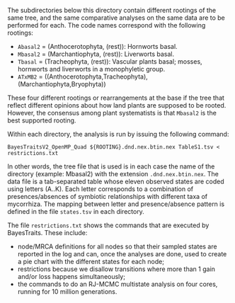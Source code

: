 The subdirectories below this directory contain different rootings of the same tree, 
and the same comparative analyses on the same data are to be performed for each. The
code names correspond with the following rootings:

- `Abasal2` = (Anthocerotophyta, (rest)): Hornworts basal.
- `Mbasal2` = (Marchantiophyta, (rest)): Liverworts basal.
- `Tbasal` = (Tracheophyta, (rest)): Vascular plants basal; mosses, hornworts and liverworts in a monophyletic group.
- `ATxMB2` = ((Anthocerotophyta,Tracheophyta),(Marchantiophyta,Bryophyta))

These four different rootings or rearrangements at the base if the tree that reflect
different opinions about how land plants are supposed to be rooted. However, the consensus 
among plant systematists is that `Mbasal2` is the best supported rooting.

Within each directory, the analysis is run by issuing the following command:

    BayesTraitsV2_OpenMP_Quad ${ROOTING}.dnd.nex.btin.nex TableS1.tsv < restrictions.txt

In other words, the tree file that is used is in each case the name of the directory (example: Mbasal2)
with the extension `.dnd.nex.btin.nex`. The data file is a tab-separated table whose eleven observed 
states are coded using letters (A..K). Each letter corresponds to a combination of presences/absences of 
symbiotic relationships with different taxa of mycorrhiza. The mapping between letter and presence/absence 
pattern is defined in the file `states.tsv` in each directory.

The file `restrictions.txt` shows the commands that are executed by BayesTraits. These include:
- node/MRCA definitions for all nodes so that their sampled states are reported in the log and can,
  once the analyses are done, used to create a pie chart with the different states for each node;
- restrictions because we disallow transitions where more than 1 gain and/or loss happens simultaneously;
- the commands to do an RJ-MCMC multistate analysis on four cores, running for 10 million generations.
